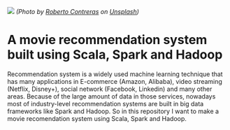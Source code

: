 ![](web/img/poster.avif)
*(Photo by <a href="https://unsplash.com/@tysonmoultrie?utm_source=unsplash&utm_medium=referral&utm_content=creditCopyText">Roberto Contreras</a> on <a href="https://unsplash.com/photos/n7A4TjAQLN4">Unsplash</a>)*

# A movie recommendation system built using Scala, Spark and Hadoop

Recommendation system is a widely used machine learning technique that has many applications in E-commerce (Amazon, Alibaba), video streaming (Netflix, Disney+), social network (Facebook, Linkedin) and many other areas. Because of the large amount of data in those services, nowadays most of industry-level recommendation systems are built in big data frameworks like Spark and Hadoop. So in this repository I want to make a movie recomendation system using Scala, Spark and Hadoop.